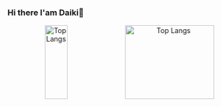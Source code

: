 ### Hi there I'am Daiki👋

<!--
**daikiyano/daikiyano** is a ✨ _special_ ✨ repository because its `README.md` (this file) appears on your GitHub profile.

Here are some ideas to get you started:

- 🔭 I’m currently working on ...
- 🌱 I’m currently learning ...
- 👯 I’m looking to collaborate on ...
- 🤔 I’m looking for help with ...
- 💬 Ask me about ...
- 📫 How to reach me: ...
- 😄 Pronouns: ...
- ⚡ Fun fact: ...
-->


<div align="center"> 
  <img alt="Top Langs" height="150px" width="30%" src="https://github-readme-stats.vercel.app/api/top-langs/?username=daikiyano&layout=compact&show_icons=true&theme=onedark&langs_count=6" />
<!--   </div>
  <div align="right">  -->
  <img alt="Top Langs" height="150px" width="60%" src="https://github-profile-summary-cards.vercel.app/api/cards/profile-details?username=daikiyano&theme=github_dark" />

  </div>
